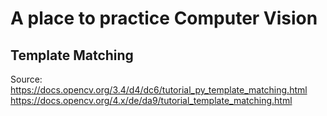 # A place to practice Computer Vision

## Template Matching

Source:
https://docs.opencv.org/3.4/d4/dc6/tutorial_py_template_matching.html
https://docs.opencv.org/4.x/de/da9/tutorial_template_matching.html
